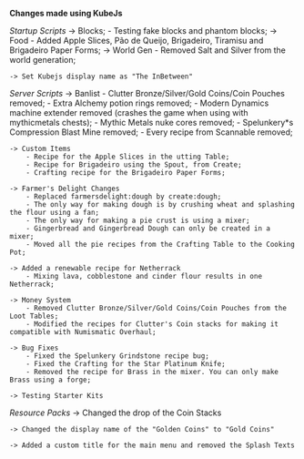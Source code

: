 **Changes made using KubeJs**

*Startup Scripts*
    -> Blocks;
        - Testing fake blocks and phantom blocks;
    -> Food
        - Added Apple Slices, Pão de Queijo, Brigadeiro, Tiramisu and Brigadeiro Paper Forms;
    -> World Gen
        - Removed Salt and Silver from the world generation;

    -> Set Kubejs display name as "The InBetween"


*Server Scripts*
    -> Banlist
        - Clutter Bronze/Silver/Gold Coins/Coin Pouches removed;
        - Extra Alchemy potion rings removed;
        - Modern Dynamics machine extender removed (crashes the game when using with mythicmetals chests);
        - Mythic Metals nuke cores removed;
        - Spelunkery*s Compression Blast Mine removed;
        - Every recipe from Scannable removed;

    -> Custom Items
        - Recipe for the Apple Slices in the utting Table;
        - Recipe for Brigadeiro using the Spout, from Create;
        - Crafting recipe for the Brigadeiro Paper Forms;

    -> Farmer's Delight Changes
        - Replaced farmersdelight:dough by create:dough;
        - The only way for making dough is by crushing wheat and splashing the flour using a fan;
        - The only way for making a pie crust is using a mixer;
        - Gingerbread and Gingerbread Dough can only be created in a mixer;
        - Moved all the pie recipes from the Crafting Table to the Cooking Pot;

    -> Added a renewable recipe for Netherrack
        - Mixing lava, cobblestone and cinder flour results in one Netherrack;

    -> Money System
        - Removed Clutter Bronze/Silver/Gold Coins/Coin Pouches from the Loot Tables;
        - Modified the recipes for Clutter's Coin stacks for making it compatible with Numismatic Overhaul;

    -> Bug Fixes
        - Fixed the Spelunkery Grindstone recipe bug;
        - Fixed the Crafting for the Star Platinum Knife;
        - Removed the recipe for Brass in the mixer. You can only make Brass using a forge;

    -> Testing Starter Kits

*Resource Packs*
    -> Changed the drop of the Coin Stacks

    -> Changed the display name of the "Golden Coins" to "Gold Coins"

    -> Added a custom title for the main menu and removed the Splash Texts





